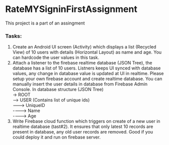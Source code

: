 # RateMYSigninFirstAssignment
This project is a part of an assingment

### Tasks:

1. Create an Android UI screen (Activity) which displays a list (Recycled View) of 10 users with details (Horizontal Layout) as name and age. You can hardcode the user values in this task.
2. Attach a listener to the firebase realtime database (JSON Tree), the database has a list of 10 users. Listners keeps UI synced with database values, any change in database value is updated at UI in realtime. Please setup your own firebase account and create realtime database. You can manually insert the user details in database from Firebase Admin Console.
In database structure (JSON Tree)<br/>
-> ROOT<br/>
--> 	USER (Contains list of unique ids)<br/>
--->		UniqueID<br/>
---->			Name<br/>
---->			Age<br/>
3. Write Firebase cloud function which triggers on create of a new user in realtime database (tast#2). It ensures that only latest 10 records are present in database, any old user records are removed. Good if you could deploy it and run on firebase server.

